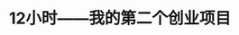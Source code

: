 ---
layout:       post
title:        12小时——我的第二个创业项目
category:     blog
description:  一款几乎我一个人做的app
---